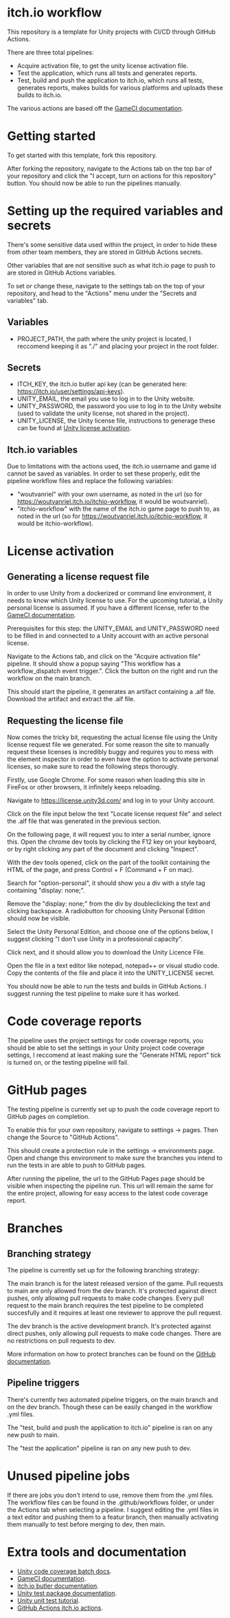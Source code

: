 # itch.io workflow
This repository is a template for Unity projects with CI/CD through GitHub Actions.

There are three total pipelines:
- Acquire activation file, to get the unity license activation file.
- Test the application, which runs all tests and generates reports.
- Test, build and push the application to itch.io, which runs all tests, generates reports, makes builds for various platforms and uploads these builds to itch.io.

The various actions are based off the [GameCI documentation](https://game.ci/docs/github/getting-started).

# Getting started
To get started with this template, fork this repository.

After forking the repository, navigate to the Actions tab on the top bar of your repository and click the "I accept, turn on actions for this repository" button. You should now be able to run the pipelines manually.

# Setting up the required variables and secrets
There's some sensitive data used within the project, in order to hide these from other team members, they are stored in GitHub Actions secrets.

Other variables that are not sensitive such as what itch.io page to push to are stored in GitHub Actions variables.

To set or change these, navigate to the settings tab on the top of your repository, and head to the "Actions" menu under the "Secrets and variables" tab.

## Variables
- PROJECT_PATH, the path where the unity project is located, I reccomend keeping it as "./" and placing your project in the root folder.

## Secrets
- ITCH_KEY, the itch.io butler api key (can be generated here: https://itch.io/user/settings/api-keys).
- UNITY_EMAIL, the email you use to log in to the Unity website.
- UNITY_PASSWORD, the password you use to log in to the Unity website (used to validate the unity license, not shared in the project).
- UNITY_LICENSE, the Unity license file, instructions to generage these can be found at [Unity license activation](#generating-a-license-request-file).

## Itch.io variables
Due to limitations with the actions used, the itch.io username and game id cannot be saved as variables. In order to set these properly, edit the pipeline workflow files and replace the following variables: 
- "woutvanriel" with your own username, as noted in the url (so for https://woutvanriel.itch.io/itchio-workflow, it would be woutvanriel).
- "itchio-workflow" with the name of the itch.io game page to push to, as noted in the url (so for https://woutvanriel.itch.io/itchio-workflow, it would be itchio-workflow).

# License activation
## Generating a license request file
In order to use Unity from a dockerized or command line environment, it needs to know which Unity license to use. For the upcoming tutorial, a Unity personal license is assumed. If you have a different license, refer to the [GameCI documentation](https://game.ci/docs/github/activation).

Prerequisites for this step: the UNITY_EMAIL and UNITY_PASSWORD need to be filled in and connected to a Unity account with an active personal license.

Navigate to the Actions tab, and click on the "Acquire activation file" pipeline. It should show a popup saying "This workflow has a workflow_dispatch event trigger.". Click the button on the right and run the workflow on the main branch.

This should start the pipeline, it generates an artifact containing a .alf file. Download the artifact and extract the .alf file.

## Requesting the license file
Now comes the tricky bit, requesting the actual license file using the Unity license request file we generated. For some reason the site to manually request these licenses is incredibly buggy and requires you to mess with the element inspector in order to even have the option to activate personal licenses, so make sure to read the following steps thorougly.

Firstly, use Google Chrome. For some reason when loading this site in FireFox or other browsers, it infinitely keeps reloading.

Navigate to https://license.unity3d.com/ and log in to your Unity account.

Click on the file input below the text "Locate license request file" and select the .alf file that was generated in the previous section.

On the following page, it will request you to inter a serial number, ignore this. Open the chrome dev tools by clicking the F12 key on your keyboard, or by right clicking any part of the document and clicking "Inspect".

With the dev tools opened, click on the part of the toolkit containing the HTML of the page, and press Control + F (Command + F on mac).

Search for "option-personal", it should show you a div with a style tag containing "display: none;".

Remove the "display: none;" from the div by doubleclicking the text and clicking backspace. A radiobutton for choosing Unity Personal Edition should now be visible.

Select the Unity Personal Edition, and choose one of the options below, I suggest clicking "I don't use Unity in a professional capacity".

Click next, and it should allow you to download the Unity Licence File.

Open the file in a text editor like notepad, notepad++ or visual studio code. Copy the contents of the file and place it into the UNITY_LICENSE secret.

You should now be able to run the tests and builds in GitHub Actions. I suggest running the test pipeline to make sure it has worked.

# Code coverage reports
The pipeline uses the project settings for code coverage reports, you should be able to set the settings in your Unity project code coverage settings, I reccomend at least making sure the "Generate HTML report" tick is turned on, or the testing pipeline will fail.

# GitHub pages
The testing pipeline is currently set up to push the code coverage report to GitHub pages on completion.

To enable this for your own repository, navigate to settings -> pages. Then change the Source to "GitHub Actions".

This should create a protection rule in the settings -> environments page. Open and change this environment to make sure the branches you intend to run the tests in are able to push to GitHub pages.

After running the pipeline, the url to the GitHub Pages page should be visible when inspecting the pipeline run. This url will remain the same for the entire project, allowing for easy access to the latest code coverage report.

# Branches
## Branching strategy
The pipeline is currently set up for the following branching strategy:

The main branch is for the latest released version of the game. Pull requests to main are only allowed from the dev branch. It's protected against direct pushes, only allowing pull requests to make code changes. Every pull request to the main branch requires the test pipeline to be completed succesfully and it requires at least one reviewer to approve the pull request.

The dev branch is the active development branch. It's protected against direct pushes, only allowing pull requests to make code changes. There are no restrictions on pull requests to dev.

More information on how to protect branches can be found on the [GitHub documentation](https://docs.github.com/en/repositories/configuring-branches-and-merges-in-your-repository/managing-protected-branches/about-protected-branches).

## Pipeline triggers
There's currently two automated pipeline triggers, on the main branch and on the dev branch. Though these can be easily changed in the workflow .yml files.

The "test, build and push the application to itch.io" pipeline is ran on any new push to main.

The "test the application" pipeline is ran on any new push to dev.

# Unused pipeline jobs
If there are jobs you don't intend to use, remove them from the .yml files. The workflow files can be found in the .github/workflows folder, or under the Actions tab when selecting a pipeline. I suggest editing the .yml files in a text editor and pushing them to a featur branch, then manually activating them manually to test before merging to dev, then main.

# Extra tools and documentation
- [Unity code coverage batch docs](https://docs.unity3d.com/Packages/com.unity.testtools.codecoverage@1.1/manual/CoverageBatchmode.html).
- [GameCI documentation](https://game.ci/docs/github/getting-started).
- [itch.io butler documentation](https://itch.io/docs/butler/).
- [Unity test package documentation](https://docs.unity3d.com/Manual/cus-tests.html).
- [Unity unit test tutorial](https://www.kodeco.com/9454-introduction-to-unity-unit-testing).
- [GitHub Actions itch.io actions](https://github.com/marketplace/actions/itch-io-publish).
